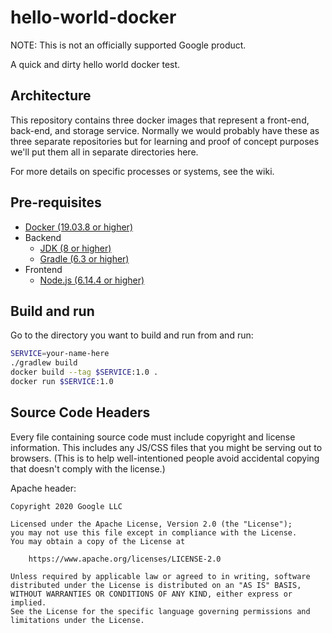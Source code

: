 # hello-world-docker

NOTE: This is not an officially supported Google product.

A quick and dirty hello world docker test.

## Architecture

This repository contains three docker images that represent a front-end,
back-end, and storage service. Normally we would probably have these as three
separate repositories but for learning and proof of concept purposes we'll put
them all in separate directories here.

For more details on specific processes or systems, see the wiki.

## Pre-requisites

* [Docker (19.03.8 or higher)](https://docs.docker.com/get-started/#download-and-install-docker-desktop)
* Backend
  * [JDK (8 or higher)](https://www.oracle.com/java/technologies/javase-downloads.html)
  * [Gradle (6.3 or higher)](https://gradle.org/install/)
* Frontend
  * [Node.js (6.14.4 or higher)](https://nodejs.org/en/)

## Build and run

Go to the directory you want to build and run from and run:

```sh
SERVICE=your-name-here
./gradlew build
docker build --tag $SERVICE:1.0 .
docker run $SERVICE:1.0
```

## Source Code Headers

Every file containing source code must include copyright and license
information. This includes any JS/CSS files that you might be serving out to
browsers. (This is to help well-intentioned people avoid accidental copying that
doesn't comply with the license.)

Apache header:

    Copyright 2020 Google LLC

    Licensed under the Apache License, Version 2.0 (the "License");
    you may not use this file except in compliance with the License.
    You may obtain a copy of the License at

        https://www.apache.org/licenses/LICENSE-2.0

    Unless required by applicable law or agreed to in writing, software
    distributed under the License is distributed on an "AS IS" BASIS,
    WITHOUT WARRANTIES OR CONDITIONS OF ANY KIND, either express or implied.
    See the License for the specific language governing permissions and
    limitations under the License.
